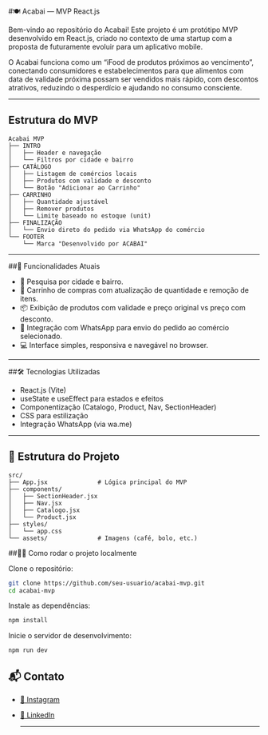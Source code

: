 #🍽️ Acabai — MVP React.js

Bem-vindo ao repositório do Acabai!
Este projeto é um protótipo MVP desenvolvido em React.js, criado no contexto de uma startup com a proposta de futuramente evoluir para um aplicativo mobile.

O Acabai funciona como um “iFood de produtos próximos ao vencimento”, conectando consumidores e estabelecimentos para que alimentos com data de validade próxima possam ser vendidos mais rápido, com descontos atrativos, reduzindo o desperdício e ajudando no consumo consciente.

---

## Estrutura do MVP
```plaintext
Acabai MVP
├── INTRO
│   ├── Header e navegação
│   └── Filtros por cidade e bairro
├── CATÁLOGO
│   ├── Listagem de comércios locais
│   ├── Produtos com validade e desconto
│   └── Botão "Adicionar ao Carrinho"
├── CARRINHO
│   ├── Quantidade ajustável
│   ├── Remover produtos
│   └── Limite baseado no estoque (unit)
├── FINALIZAÇÃO
│   └── Envio direto do pedido via WhatsApp do comércio
└── FOOTER
    └── Marca "Desenvolvido por ACABAI"
```

---

##🚀 Funcionalidades Atuais

- 📍 Pesquisa por cidade e bairro.
- 🛒 Carrinho de compras com atualização de quantidade e remoção de itens.
- 📦 Exibição de produtos com validade e preço original vs preço com desconto.
- 🔗 Integração com WhatsApp para envio do pedido ao comércio selecionado.
- 💻 Interface simples, responsiva e navegável no browser.

---

##🛠️ Tecnologias Utilizadas

- React.js (Vite)
- useState e useEffect para estados e efeitos
- Componentização (Catalogo, Product, Nav, SectionHeader)
- CSS para estilização
- Integração WhatsApp (via wa.me)
 
---

## 📂 Estrutura do Projeto
```plaintext
src/
├── App.jsx              # Lógica principal do MVP
├── components/
│   ├── SectionHeader.jsx
│   ├── Nav.jsx
│   ├── Catalogo.jsx
│   └── Product.jsx
├── styles/
│   └── app.css
└── assets/              # Imagens (café, bolo, etc.)
```

##👨‍💻 Como rodar o projeto localmente

Clone o repositório:


```bash
git clone https://github.com/seu-usuario/acabai-mvp.git
cd acabai-mvp
```

Instale as dependências:

```bash
npm install
```

Inicie o servidor de desenvolvimento:
```bash
npm run dev
```

## 📬 Contato

- [📸 Instagram](https://www.instagram.com/_patrick.edueu_)
- [💼 LinkedIn](https://www.linkedin.com/in/patrick-souza-b20b50248/)

  ---
